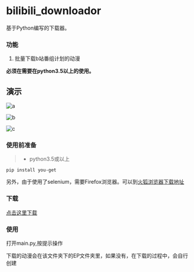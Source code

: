 # bilibili_downloador

基于Python编写的下载器。

### 功能

1. 批量下载b站番组计划的动漫



**必须在需要在python3.5以上的使用。**

## 演示

![a](./pics/a.gif)

![b](./pics/b.gif)

![c](./pics/c.gif)

### 使用前准备

> - python3.5或以上

```
pip install you-get
```

另外，由于使用了selenium，需要Firefox浏览器。可以到[火狐浏览器下载地址](http://www.firefox.com.cn/)

### 下载

[点击这里下载](https://codeload.github.com/Adek06/bilibili_downloador/zip/master)

###  使用

打开main.py,按提示操作

下载的动漫会在该文件夹下的EP文件夹里，如果没有，在下载的过程中，会自行创建
